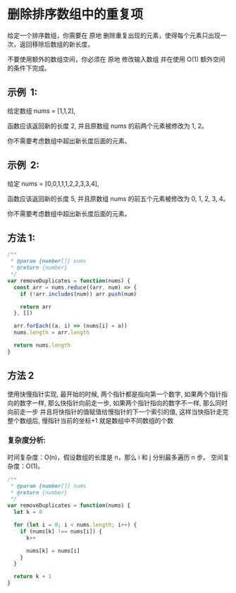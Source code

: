 # 删除排序数组中的重复项

给定一个排序数组，你需要在 原地 删除重复出现的元素，使得每个元素只出现一次，返回移除后数组的新长度。

不要使用额外的数组空间，你必须在 原地 修改输入数组 并在使用 O(1) 额外空间的条件下完成。

## 示例  1:

给定数组 nums = [1,1,2],

函数应该返回新的长度 2, 并且原数组 nums 的前两个元素被修改为 1, 2。

你不需要考虑数组中超出新长度后面的元素。

## 示例  2:

给定 nums = [0,0,1,1,1,2,2,3,3,4],

函数应该返回新的长度 5, 并且原数组 nums 的前五个元素被修改为 0, 1, 2, 3, 4。

你不需要考虑数组中超出新长度后面的元素。

## 方法 1:

```js
/**
 * @param {number[]} nums
 * @return {number}
 */
var removeDuplicates = function(nums) {
  const arr = nums.reduce((arr, num) => {
    if (!arr.includes(num)) arr.push(num)

    return arr
  }, [])

  arr.forEach((a, i) => (nums[i] = a))
  nums.length = arr.length

  return nums.length
}
```

## 方法 2

使用快慢指针实现, 最开始的时候, 两个指针都是指向第一个数字, 如果两个指针指向的数字一样, 那么快指针向前走一步, 如果两个指针指向的数字不一样, 那么同时向前走一步
并且将快指针的值赋值给慢指针的下一个索引的值, 这样当快指针走完整个数组后, 慢指针当前的坐标+1 就是数组中不同数组的个数

### 复杂度分析:

时间复杂度：O(n)，假设数组的长度是 n，那么 i 和 j 分别最多遍历 n 步。
空间复杂度：O(1)。

```js
/**
 * @param {number[]} nums
 * @return {number}
 */
var removeDuplicates = function(nums) {
  let k = 0

  for (let i = 0; i < nums.length; i++) {
    if (nums[k] !== nums[i]) {
      k++

      nums[k] = nums[i]
    }
  }

  return k + 1
}
```
